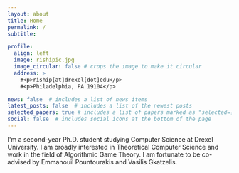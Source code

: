```yaml
---
layout: about
title: Home
permalink: /
subtitle:

profile:
  align: left
  image: rishipic.jpg
  image_circular: false # crops the image to make it circular
  address: >
    #<p>riship[at]drexel[dot]edu</p>
    #<p>Philadelphia, PA 19104</p>

news: false  # includes a list of news items
latest_posts: false  # includes a list of the newest posts
selected_papers: true # includes a list of papers marked as "selected={true}"
social: false  # includes social icons at the bottom of the page
---
```


I'm a second-year Ph.D. student studying Computer Science at Drexel University. I am broadly interested in Theoretical Computer Science and work in the field of Algorithmic Game Theory. I am fortunate to be co-advised by Emmanouil Pountourakis and Vasilis Gkatzelis.
